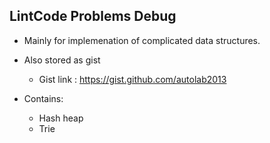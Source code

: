 LintCode Problems Debug 
---

- Mainly for implemenation of complicated data structures. 
- Also stored as gist
  - Gist link : https://gist.github.com/autolab2013

- Contains:
  - Hash heap
  - Trie
